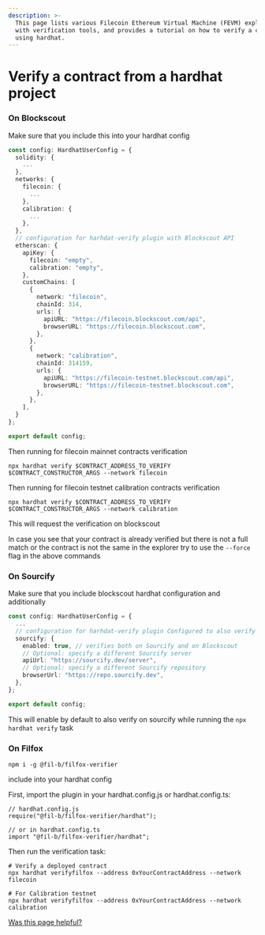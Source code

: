```yaml
---
description: >-
  This page lists various Filecoin Ethereum Virtual Machine (FEVM) explorers
  with verification tools, and provides a tutorial on how to verify a contract
  using hardhat.
---
```


# Verify a contract from a hardhat project

### On Blockscout

Make sure that you include this into your hardhat config

```typescript
const config: HardhatUserConfig = {
  solidity: {
    ...
  },
  networks: {
    filecoin: {
      ...
    },
    calibration: {
      ...
    },
  },
  // configuration for harhdat-verify plugin with Blockscout API
  etherscan: {
    apiKey: {
      filecoin: "empty",
      calibration: "empty",
    },
    customChains: [
      {
        network: "filecoin",
        chainId: 314,
        urls: {
          apiURL: "https://filecoin.blockscout.com/api",
          browserURL: "https://filecoin.blockscout.com",
        },
      },
      {
        network: "calibration",
        chainId: 314159,
        urls: {
          apiURL: "https://filecoin-testnet.blockscout.com/api",
          browserURL: "https://filecoin-testnet.blockscout.com",
        },
      },
    ],
  }
};

export default config;
```

Then running for filecoin mainnet contracts verification

```
npx hardhat verify $CONTRACT_ADDRESS_TO_VERIFY $CONTRACT_CONSTRUCTOR_ARGS --network filecoin
```

Then running for filecoin testnet calibration contracts verification

```
npx hardhat verify $CONTRACT_ADDRESS_TO_VERIFY $CONTRACT_CONSTRUCTOR_ARGS --network calibration
```

This will request the verification on blockscout

In case you see that your contract is already verified but there is not a full match or the contract is not the same in the explorer try to use the `--force` flag in the above commands

### On Sourcify

Make sure that you include blockscout hardhat configuration and additionally

```typescript
const config: HardhatUserConfig = {
  ...
  // configuration for harhdat-verify plugin Configured to also verify on Sourcify
  sourcify: {
    enabled: true, // verifies both on Sourcify and on Blockscout
    // Optional: specify a different Sourcify server
    apiUrl: "https://sourcify.dev/server",
    // Optional: specify a different Sourcify repository
    browserUrl: "https://repo.sourcify.dev",
  },
};

export default config;
```

This will enable by default to also verify on sourcify while running the `npx hardhat verify` task

### On Filfox

`npm i -g @fil-b/filfox-verifier`

include into your hardhat config

First, import the plugin in your hardhat.config.js or hardhat.config.ts:

```
// hardhat.config.js
require("@fil-b/filfox-verifier/hardhat");

// or in hardhat.config.ts
import "@fil-b/filfox-verifier/hardhat";
```

Then run the verification task:

```
# Verify a deployed contract
npx hardhat verifyfilfox --address 0xYourContractAddress --network filecoin

# For Calibration testnet
npx hardhat verifyfilfox --address 0xYourContractAddress --network calibration
```

[Was this page helpful?](https://airtable.com/apppq4inOe4gmSSlk/pagoZHC2i1iqgphgl/form?prefill_Page+URL=https://docs.filecoin.io/smart-contracts/developing-contracts/verify-a-contract/programmatically/hardhat)
